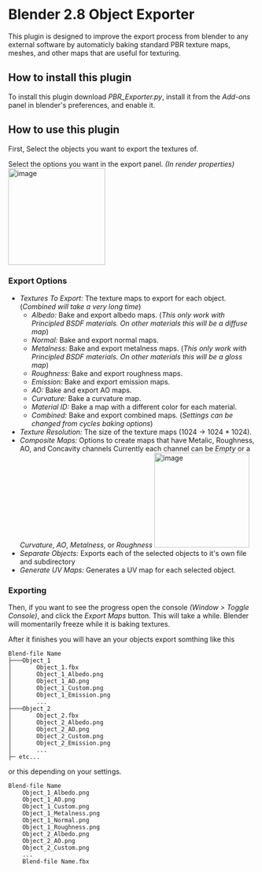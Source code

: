 # Blender 2.8 Object Exporter
This plugin is designed to improve the export process from blender to any external software by automaticly baking standard PBR texture maps, meshes, and other maps that are useful for texturing.

## How to install this plugin
To install this plugin download *PBR_Exporter.py*, install it from the *Add-ons* panel in blender's preferences, and enable it.

## How to use this plugin
First, Select the objects you want to export the textures of.

Select the options you want in the export panel. *(In render properties)*
<img width="197" alt="image" src="https://user-images.githubusercontent.com/45411688/175611326-212c3c53-a92c-491d-ad30-9b3ee6bb8d4a.png">

### Export Options
- *Textures To Export:* The texture maps to export for each object. (*Combined will take a very long time*)
	- *Albedo:* Bake and export albedo maps. (*This only work with Principled BSDF materials. On other materials this will be a diffuse map*) 
	- *Normal:* Bake and export normal maps.
	- *Metalness:* Bake and export metalness maps. (*This only work with Principled BSDF materials. On other materials this will be a gloss map*) 
	- *Roughness:* Bake and export roughness maps.
	- *Emission:* Bake and export emission maps.
	- *AO:* Bake and export AO maps.
	- *Curvature:* Bake a curvature map.
	- *Material ID:* Bake a map with a different color for each material.
	- *Combined:* Bake and export combined maps. (*Settings can be changed from cycles baking options*)
- *Texture Resolution:* The size of the texture maps (1024 -> 1024 * 1024).
- *Composite Maps:* Options to create maps that have Metalic, Roughness, AO, and Concavity channels  Currently each channel can be *Empty* or a *Curvature*, *AO*, *Metalness*, or *Roughness*
	<img width="193" alt="image" src="https://user-images.githubusercontent.com/45411688/175611965-2db996d7-9501-4ff7-854d-9be3ce659a4c.png">
- *Separate Objects:* Exports each of the selected objects to it's own file and subdirectory
- *Generate UV Maps:* Generates a UV map for each selected object.


### Exporting
Then, if you want to see the progress open the console *(Window > Toggle Console)*, and click the *Export Maps* button. This will take a while. Blender will momentarily freeze while it is baking textures.

After it finishes you will have an your objects export somthing like this
```
Blend-file Name
├───Object_1
│       Object_1.fbx
│       Object_1_Albedo.png
│       Object_1_AO.png
│       Object_1_Custom.png
│       Object_1_Emission.png
│		...
├───Object_2
│       Object_2.fbx
│       Object_2_Albedo.png
│       Object_2_AO.png
│       Object_2_Custom.png
│       Object_2_Emission.png
│	    ...
├─ etc...
```
or this depending on your settings.
```
Blend-file Name
	Object_1_Albedo.png
	Object_1_AO.png
	Object_1_Custom.png
	Object_1_Metalness.png
	Object_1_Normal.png
	Object_1_Roughness.png
	Object_2_Albedo.png
	Object_2_AO.png
	Object_2_Custom.png
	...
	Blend-file Name.fbx
```